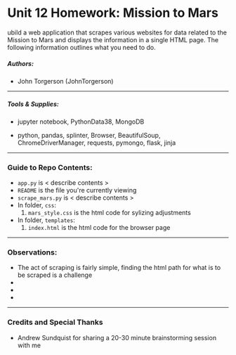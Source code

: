 # Unit 12 Homework: Mission to Mars
ubild a web application that scrapes various websites for data related to the Mission to Mars and displays the information in a single HTML page. The following information outlines what you need to do.

##### Authors:
* John Torgerson (JohnTorgerson)
---

##### Tools & Supplies:
* jupyter notebook, PythonData38, MongoDB

* python, pandas, splinter, Browser, BeautifulSoup, ChromeDriverManager, requests, pymongo, flask, jinja
---

### Guide to Repo Contents:

* `app.py` is < describe contents >
* `README` is the file you're currently viewing
* `scrape_mars.py` is < describe contents >
* In folder, `css`:
    1. `mars_style.css` is the html code for sylizing adjustments
* In folder, `templates`:
    1. `index.html` is the html code for the browser page
    
    
---

### Observations:
* The act of scraping is fairly simple, finding the html path for what is to be scraped is a challenge
* 
* 
* 

---

### Credits and Special Thanks

* Andrew Sundquist for sharing a 20-30 minute brainstorming session with me